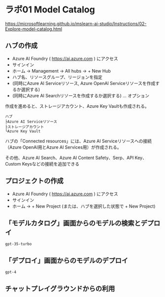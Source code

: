 # ラボ01 Model Catalog

https://microsoftlearning.github.io/mslearn-ai-studio/Instructions/02-Explore-model-catalog.html

## ハブの作成

- Azure AI Foundry ( https://ai.azure.com ) にアクセス
- サインイン
- ホーム → Management → All hubs → + New Hub
- ハブ名、リソースグループ、リージョンを指定
- (同時にAzure AI Serviceリソース, Azure OpenAI Serviceリソースを作成するか選択する)
- (同時にAzure AI Searchリソースを作成するか選択する) ... オプション

作成を進めると、ストレージアカウント、Azure Key Vaultも作成される。

```
ハブ
├Azure AI Serviceリソース
├ストレージアカウント
└Azure Key Vault
```

ハブの「Connected resources」には、Azure AI Serviceリソースへの接続（Azure OpenAI用とAzure AI Services用）が作成される。

その他、Azure AI Search、Azure AI Content Safety、Serp、API Key、Custom Keysなどの接続を追加できる

## プロジェクトの作成


- Azure AI Foundry ( https://ai.azure.com ) にアクセス
- サインイン
- ホーム → + New Project (または、ハブを選択した状態で + New Project)


## 「モデルカタログ」画面からのモデルの検索とデプロイ

`gpt-35-turbo`

## 「デプロイ」画面からのモデルのデプロイ

`gpt-4`

## チャットプレイグラウンドからの利用

